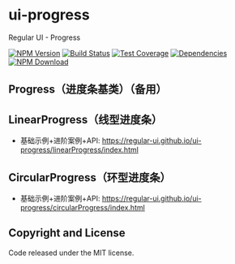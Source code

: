 # ui-progress

Regular UI - Progress

[![NPM Version][npm-img]][npm-url]
[![Build Status][travis-img]][travis-url]
[![Test Coverage][coveralls-img]][coveralls-url]
[![Dependencies][david-img]][david-url]
[![NPM Download][download-img]][download-url]

[npm-img]: http://img.shields.io/npm/v/rgui-ui-progress.svg?style=flat-square
[npm-url]: http://npmjs.org/package/rgui-ui-progress
[travis-img]: https://img.shields.io/travis/regular-ui/ui-progress.svg?style=flat-square
[travis-url]: https://travis-ci.org/regular-ui/ui-progress
[coveralls-img]: https://img.shields.io/coveralls/regular-ui/ui-progress.svg?style=flat-square
[coveralls-url]: https://coveralls.io/r/regular-ui/ui-progress
[david-img]: http://img.shields.io/david/regular-ui/ui-progress.svg?style=flat-square
[david-url]: https://david-dm.org/regular-ui/ui-progress
[download-img]: https://img.shields.io/npm/dm/rgui-ui-progress.svg?style=flat-square
[download-url]: https://npmjs.org/package/rgui-ui-progress

## Progress（进度条基类）（备用）

## LinearProgress（线型进度条）

- 基础示例+进阶案例+API: https://regular-ui.github.io/ui-progress/linearProgress/index.html

## CircularProgress（环型进度条）

- 基础示例+进阶案例+API: https://regular-ui.github.io/ui-progress/circularProgress/index.html

## Copyright and License

Code released under the MIT license.
